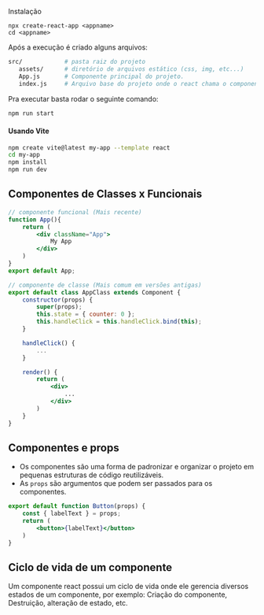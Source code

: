 Instalação
```shell
npx create-react-app <appname>
cd <appname>
```

Após a execução é criado alguns arquivos:
```sh
src/            # pasta raiz do projeto
   assets/      # diretório de arquivos estático (css, img, etc...)
   App.js       # Componente principal do projeto.
   index.js     # Arquivo base do projeto onde o react chama o componente App.js
```

Pra executar basta rodar o seguinte comando:
```sh
npm run start
```

#### Usando Vite
```sh
npm create vite@latest my-app --template react
cd my-app
npm install
npm run dev
```

## Componentes de Classes x Funcionais
```jsx
// componente funcional (Mais recente)
function App(){
    return (
        <div className="App">
            My App
        </div>
    )
}
export default App;
```

```jsx
// componente de classe (Mais comum em versões antigas)
export default class AppClass extends Component {
    constructor(props) {
        super(props);
        this.state = { counter: 0 };
        this.handleClick = this.handleClick.bind(this);
    }

    handleClick() {
        ...
    }

    render() {
        return (
            <div>
                ...
            </div>
        )
    }
}
```


## Componentes e props
- Os componentes são uma forma de padronizar e organizar o projeto em pequenas estruturas de código reutilizáveis.
- As `props` são argumentos que podem ser passados para os componentes.

```jsx
export default function Button(props) {
    const { labelText } = props;
    return (
        <button>{labelText}</button>
    )
}
```

## Ciclo de vida de um componente
Um componente react possui um ciclo de vida onde ele gerencia diversos estados de um componente, por exemplo: Criação do componente, Destruição, alteração de estado, etc.
